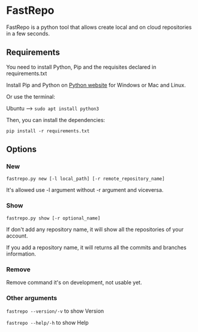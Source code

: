 # FastRepo
FastRepo is a python tool that allows create local and on cloud repositories in a few seconds.

## Requirements
You need to install Python, Pip and the requisites declared in requirements.txt

Install Pip and Python on [Python website](https://www.python.org/downloads/) for Windows or Mac and Linux.

Or use the terminal:

Ubuntu --> `sudo apt install python3`

Then, you can install the dependencies:

`pip install -r requirements.txt`
  
## Options

### New

`fastrepo.py new [-l local_path] [-r remote_repository_name]`

It's allowed use -l argument without -r argument and viceversa.

### Show

`fastrepo.py show [-r optional_name]`

If don't add any repository name, it will show all the repositories of your account.

If you add a repository name, it will returns all the commits and branches information.

### Remove

Remove command it's on development, not usable yet.

### Other arguments

`fastrepo --version/-v` to show Version

`fastrepo --help/-h` to show Help
